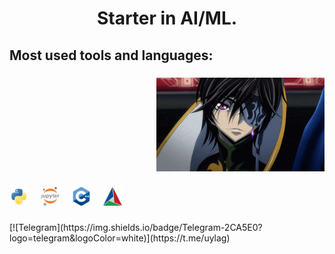 <h1 align="center">Starter in AI/ML.</h1>

## Most used tools and languages:

### 

<div align="right">
  <img height="150" src="https://github.com/uylag/uylag/blob/main/github1.gif" />
</div>

###

<div align="left">
  <img src="https://github.com/devicons/devicon/blob/v2.17.0/icons/python/python-original.svg" height="30" alt="python logo"  />
  <img width="12" />
  <img src="https://github.com/devicons/devicon/blob/v2.17.0/icons/jupyter/jupyter-original-wordmark.svg" height="30" alt="jupyter logo" />
  <img width="12" />
  <img src="https://github.com/devicons/devicon/blob/v2.17.0/icons/cplusplus/cplusplus-original.svg" height="30" alt="jupyter logo" />
  <img width="12" />
  <img src="https://github.com/devicons/devicon/blob/v2.17.0/icons/cmake/cmake-original.svg" height="30" alt="jupyter logo" />
  <img width="12" />
</div>

###

<div align="left">
  [![Telegram](https://img.shields.io/badge/Telegram-2CA5E0?logo=telegram&logoColor=white)](https://t.me/uylag)
</div>
